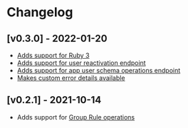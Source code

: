 # Changelog

## [v0.3.0] - 2022-01-20
- [Adds support for Ruby 3](https://github.com/Shopify/oktakit/pull/42)
- [Adds support for user reactivation endpoint](https://github.com/Shopify/oktakit/pull/47)
- [Adds support for app user schema operations endpoint](https://github.com/Shopify/oktakit/pull/32)
- [Makes custom error details available](https://github.com/Shopify/oktakit/pull/48)

## [v0.2.1] - 2021-10-14
- Adds support for [Group Rule operations](https://developer.okta.com/docs/reference/api/groups/#group-rule-operations)
